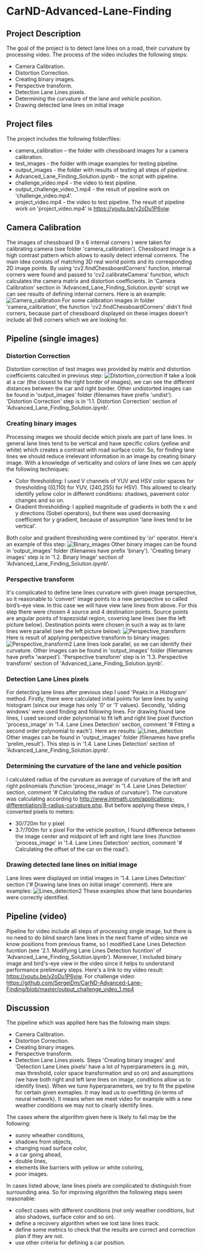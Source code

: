 # CarND-Advanced-Lane-Finding
## Project Description
The goal of the project is to detect lane lines on a road, their curvature by processing video. The process of the video includes the following steps:
- Camera Calibration.
- Distortion Correction.
- Creating binary images.
- Perspective transform.
- Detection Lane Lines pixels.
- Determining the curvature of the lane and vehicle position.
- Drawing detected lane lines on initial image

## Project files
The project includes the following folder/files:
- camera_calibration – the folder with chessboard images for a camera calibration.
- test_images - the folder with image examples for testing pipeline.
- output_images - the folder with results of testing all steps of pipeline.
- Advanced_Lane_Finding_Solution.ipynb - the script with pipeline.
- challenge_video.mp4 - the video to test pipeline.
- output_challenge_video_1.mp4 - the result of pipeline work on 'challenge_video.mp4'.
- project_video.mp4 - the video to test pipeline.
The result of pipeline work on 'project_video.mp4' is https://youtu.be/y2oDu1P6vjw.

## Camera Calibration
The images of chessboard (9 x 6 internal corners ) were taken for calibrating camera (see folder 'camera_calibration'). Chessboard image is a high contrast pattern which allows to easily detect internal cornenrs. The main idea consists of matching 3D real world points and its corresponding 2D image points. By using 'cv2.findChessboardCorners' function, internal corners were found and passed to 'cv2.calibrateCamera' function, which calculates the camera matrix and distortion coefficients.
In 'Camera Сalibration' section in 'Advanced_Lane_Finding_Solution.ipynb' script we can see results of defining internal corners. Here is an example:
![Camera_calibration](https://github.com/SergeiDm/CarND-Advanced-Lane-Finding/blob/master/output_images/Camera_calibration.png)
For some calibration images in folder 'camera_calibration', the function 'cv2.findChessboardCorners' didn't find corners, because part of chessboard displayed on these images doesn't include all 9x6 corners which we are looking for.

## Pipeline (single images)
### Distortion Correction
Distortion correction of test images was provided by matrix and distortion coefficients calculted in previous step:
![Distortion_correction](https://github.com/SergeiDm/CarND-Advanced-Lane-Finding/blob/master/output_images/Distortion_correction.png)
If take a look at a car (the closest to the right border of images), we can see the different distances between the car and right border.
Other undistorted images can be found in 'output_images' folder (filenames have prefix 'undist').
'Distortion Correction' step is in '1.1. Distortion Correction' section of 'Advanced_Lane_Finding_Solution.ipynb'.

### Creating binary images
Processing images we should decide which pixels are part of lane lines. In general lane lines tend to be vertical and have specific colors (yellow and white) which creates a contrast with road surface color. So, for finding lane lines we should reduce irrelevant information in an image by creating binary image. With a knowledge of verticality and colors of lane lines we can apply the following techniques:
- Color thresholding: I used V channels of YUV and HSV color spaces for thresholding ((0,110) for YUV, (240,255) for HSV). This allowed to clearly identify yellow color in different conditions: shadows, pavement color changes and so on.
- Gradient thresholding: I applied magnitude of gradients in both the x and y directions (Sobel operators), but there was used decreasing coefficient for y gradient, because of assumption 'lane lines tend to be vertical'.

Both color and gradient thresholding were combined by 'or' operator. 
Here's an example of this step:
![Binary_images](https://github.com/SergeiDm/CarND-Advanced-Lane-Finding/blob/master/output_images/Binary_images.png)
Other binary images can be found in 'output_images' folder (filenames have prefix 'binary').
'Creating binary images' step is in '1.2. Binary Image' section of 'Advanced_Lane_Finding_Solution.ipynb'.

### Perspective transform
It's complicated to define lane lines curvature with given image perspective, so it reasonable to 'convert' image points to a new perspective so called bird’s-eye view. In this case we will have view lane lines from above.
For this step there were chosen 4 source and 4 destination points. Source points are angular points of trapezoidal region, covering lane lines (see the left picture below). Destination points were chosen in such a way as to lane lines were parallel (see the left picture below):
![Perspective_transform](https://github.com/SergeiDm/CarND-Advanced-Lane-Finding/blob/master/output_images/Perspective_transform.png)
Here is result of applying perspective transform to binary images:
![Perspective_transform2](https://github.com/SergeiDm/CarND-Advanced-Lane-Finding/blob/master/output_images/Perspective_transform2.png)
Lane lines look parallel, so we can identify their curvature.
Other images can be found in 'output_images' folder (filenames have prefix 'warped').
'Perspective transform' step is in '1.3. Perspective transform' section of 'Advanced_Lane_Finding_Solution.ipynb'.

### Detection Lane Lines pixels
For detecting lane lines after previous step I used 'Peaks in a Histogram' method. Firstly, there were calculated initial points for lane lines by using histogram (since our image has only '0' or '1' values). Secondly, 'sliding windows' were used finding and following lines.
For drawing found lane lines, I used second order polynomial to fit left and right line pixel (function 'process_image' in '1.4. Lane Lines Detection' section, comment '# Fitting a second order polynomial to each').
Here are results:
![Lines_detection](https://github.com/SergeiDm/CarND-Advanced-Lane-Finding/blob/master/output_images/Lines_detection.png)
Other images can be found in 'output_images' folder (filenames have prefix 'prelim_result').
This step is in '1.4. Lane Lines Detection' section of 'Advanced_Lane_Finding_Solution.ipynb'.

### Determining the curvature of the lane and vehicle position
I calculated radius of the curvature as average of curvature of the left and right polinomials (function 'process_image' in '1.4. Lane Lines Detection' section, comment '# Calculating the radius of curvature'). The curvature was calculating according to http://www.intmath.com/applications-differentiation/8-radius-curvature.php. But before applying these steps, I converted pixels to meters:
- 30/720m for y pixel
- 3.7/700m for x pixel
For the vehicle position, I found difference between the image center and midpoint of left and right lane lines (function 'process_image' in '1.4. Lane Lines Detection' section, comment '# Calculating the offset of the car on the road').

### Drawing detected lane lines on initial image
Lane lines were displayed on initial images in '1.4. Lane Lines Detection' section ('# Drawing lane lines on initial image' comment). Here are examples:
![Lines_detection2](https://github.com/SergeiDm/CarND-Advanced-Lane-Finding/blob/master/output_images/Lines_detection2.png)
These examples show that lane boundaries were correctly identified.

## Pipeline (video)
Pipeline for video include all steps of processing single image, but there is no need to do blind search lane lines in the next frame of video since we know positions from previous frame, so I modified Lane Lines Detection fucntion (see '2.1. Modifying Lane Lines Detection fucntion' of 'Advanced_Lane_Finding_Solution.ipynb').
Moreover, I included binary image and bird's-eye view in the video since it helps to understand performance prelimnary steps.
Here's a link to my video result: https://youtu.be/y2oDu1P6vjw. 
For challenge video: https://github.com/SergeiDm/CarND-Advanced-Lane-Finding/blob/master/output_challenge_video_1.mp4

## Discussion
The pipeline which was applied here has the folowing main steps:
- Camera Calibration.
- Distortion Correction.
- Creating binary images.
- Perspective transform.
- Detection Lane Lines pixels.
Steps 'Creating binary images' and 'Detection Lane Lines pixels' have a lot of hyperparameters (e.g. min, max threshold, color space transformation and so on) and assumptions (we have both right and left lane lines on image, conditions allow us to identify lines). When we tune hyperparameters, we try to fit the pipeline for certain given exmaples. It may lead us to overfitting (in terms of neural network). It means when we meet video for example with a new weather conditions we may not to clearly identify lines.

The cases where the algorithm given here is likely to fail may be the following:
* sunny wheather conditions,
* shadows from objects,
* changing road surface color,
* a car going ahead,
* double lines,
* elements like barriers with yellow or white coloring,
* poor images.

In cases listed above, lane lines pixels are complicated to distinguish from surrounding area. So for improving algorithm the following steps seem reasonable:
* collect cases with different conditions (not only weather conditions, but also shadows, surface color and so on).
* define a recovery algorithm when we lost lane lines track.
* define some metrics to check that the results are correct and correction plan if they are not.
* use other criteria for defining a car position.
